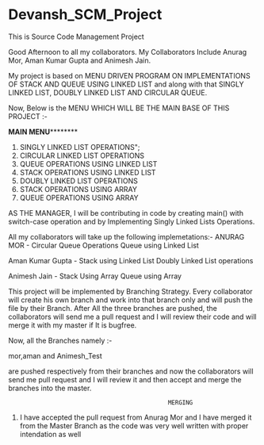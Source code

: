 # Devansh_SCM_Project
This is Source Code Management Project

Good Afternoon to all my collaborators.
My Collaborators Include Anurag Mor, Aman Kumar Gupta and Animesh Jain.

My project is based on MENU DRIVEN PROGRAM ON IMPLEMENTATIONS OF STACK AND QUEUE USING LINKED LIST and along with that SINGLY LINKED LIST, 
DOUBLY LINKED LIST AND CIRCULAR QUEUE.

Now, Below is the MENU WHICH WILL BE THE MAIN BASE OF THIS PROJECT :-

**********MAIN MENU******************
 1. SINGLY LINKED LIST OPERATIONS";
 2. CIRCULAR LINKED LIST OPERATIONS
 3. QUEUE OPERATIONS USING LINKED LIST
 4. STACK OPERATIONS USING LINKED LIST
 5. DOUBLY LINKED LIST OPERATIONS
 6. STACK OPERATIONS USING ARRAY
 7. QUEUE OPERATIONS USING ARRAY


AS THE MANAGER, I will be contributing in code by creating main() with switch-case operation and by Implementing Singly Linked Lists Operations.

All my collaborators will take up the following implemetations:-
ANURAG MOR - Circular Queue Operations
             Queue using Linked List
          
Aman Kumar Gupta - Stack using Linked List
                    Doubly Linked List operations
                    
Animesh Jain - Stack Using Array
               Queue using Array
               
This project will be implemented by Branching Strategy.
Every collaborator will create his own branch and work into that branch only and will push the file by their Branch.
After All the three branches are pushed, the collaborators will send me a pull request and I will review their code and will merge it with my master if It is bugfree.



Now, all the Branches namely :-

mor,aman and Animesh_Test 

are pushed respectively from their branches and now the collaborators will send me pull request and I will review it and then accept and merge the branches into the master.


                                                 MERGING
                                                 
 1. I have accepted the pull request from Anurag Mor and I have merged it from the Master Branch as the code was very well written with proper intendation as well



